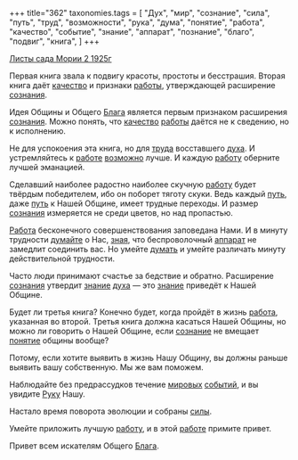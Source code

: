 +++
title="362"
taxonomies.tags = [
 "Дух",
 "мир",
 "сознание",
 "сила",
 "путь",
 "труд",
 "возможности",
 "рука",
 "дума",
 "понятие",
 "работа",
 "качество",
 "событие",
 "знание",
 "аппарат",
 "познание",
 "благо",
 "подвиг",
 "книга",
]
+++

[Листы сада Мории 2 1925г](/agni/1925)

Первая книга звала к подвигу красоты, простоты и бесстрашия. Вторая книга даёт [качество](/tags/качество) и признаки [работы](/tags/[работа](/tags/работа)), утверждающей расширение [сознания](/tags/[сознание](/tags/сознание)).   

Идея Общины и Общего [Блага](/tags/благо) является первым признаком расширения [сознания](/tags/[сознание](/tags/сознание)). Можно понять, что [качество](/tags/качество) [работы](/tags/[работа](/tags/работа)) даётся не к сведению, но к исполнению.   

Не для успокоения эта книга, но для [труда](/tags/[труд](/tags/труд)) восставшего [духа](/tags/Дух). И устремляйтесь к [работе](/tags/[работа](/tags/работа)) [возможно](/tags/возможности) лучше. И каждую [работу](/tags/[работа](/tags/работа)) оберните лучшей эманацией.   

Сделавший наиболее радостно наиболее скучную [работу](/tags/[работа](/tags/работа)) будет твёрдым победителем, ибо он поборет тяготу скуки. Ведь каждый [путь](/tags/путь), даже [путь](/tags/путь) к Нашей Общине, имеет трудные переходы. И размер [сознания](/tags/[сознание](/tags/сознание)) измеряется не среди цветов, но над пропастью.   

[Работа](/tags/[работа](/tags/работа)) бесконечного совершенствования заповедана Нами. И в минуту трудности [думайте](/tags/дума) о Нас, [зная](/tags/познание), что беспроволочный [аппарат](/tags/аппарат) не замедлит соединить вас. Но умейте [думать](/tags/дума) и умейте различать минуту действительной трудности.   

Часто люди принимают счастье за бедствие и обратно. Расширение [сознания](/tags/[сознание](/tags/сознание)) утвердит [знание](/tags/знание) [духа](/tags/Дух) — это [знание](/tags/знание) приведёт к Нашей Общине.   

Будет ли третья книга? Конечно будет, когда пройдёт в жизнь [работа](/tags/работа), указанная во второй. Третья книга должна касаться Нашей Общины, но можно ли говорить о Нашей Общине, если [сознание](/tags/сознание) не вмещает [понятие](/tags/понятие) общины вообще?   

Потому, если хотите выявить в жизнь Нашу Общину, вы должны раньше выявить вашу собственную. Мы же вам поможем.   

Наблюдайте без предрассудков течение [мировых](/tags/мир) [событий](/tags/событие), и вы увидите [Руку](/tags/рука) Нашу.   

Настало время поворота эволюции и собраны [силы](/tags/сила).   

Умейте приложить лучшую [работу](/tags/[работа](/tags/работа)), и в этой [работе](/tags/[работа](/tags/работа)) примите привет.   

Привет всем искателям Общего [Блага](/tags/благо).   

